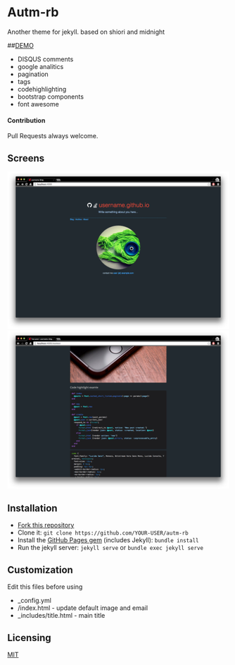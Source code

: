 # Autm-rb

Another theme for jekyll.
based on shiori and midnight

##[DEMO][demo]

- DISQUS comments
- google analitics
- pagination
- tags
- codehighlighting
- bootstrap components
- font awesome

#### Contribution
Pull Requests always welcome.

## Screens

![](screenshots/home.png)
![](screenshots/post.png)

## Installation

- [Fork this repository][fork]
- Clone it: `git clone https://github.com/YOUR-USER/autm-rb`
- Install the [GitHub Pages gem][pages] (includes Jekyll): `bundle install`
- Run the jekyll server: `jekyll serve` or `bundle exec jekyll serve`

## Customization

Edit this files before using

- _config.yml
- /index.html - update default image and email
- _includes/title.html - main title

## Licensing

[MIT](https://github.com/railsr/autm-rb/blob/master/LICENSE)

[pages]: http://pages.github.com
[fork]: https://github.com/railsr/autm-rb/fork
[demo]: http://railsr.github.io/autm-rb/
